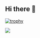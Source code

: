 ## Hi there 👋

<!--
**Yamaguchi-4869/Yamaguchi-4869** is a ✨ _special_ ✨ repository because its `README.md` (this file) appears on your GitHub profile.

Here are some ideas to get you started:

- 🔭 I’m currently working on ...
- 🌱 I’m currently learning ...
- 👯 I’m looking to collaborate on ...
- 🤔 I’m looking for help with ...
- 💬 Ask me about ...
- 📫 How to reach me: ...
- 😄 Pronouns: ...
- ⚡ Fun fact: ...
-->

[![trophy](https://github-profile-trophy.vercel.app/?username=Yamaguchi-4869&theme=onedark)](https://github.com/ryo-ma/github-profile-trophy)

<img src="https://github-readme-stats.vercel.app/api?username=oharu121&show_icons=true&theme=radical" />
